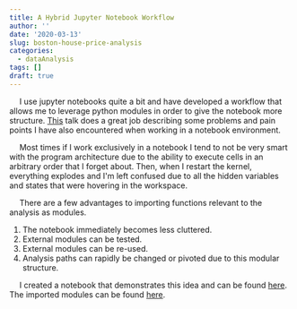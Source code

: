 ```yaml
---
title: A Hybrid Jupyter Notebook Workflow
author: ''
date: '2020-03-13'
slug: boston-house-price-analysis
categories:
  - dataAnalysis
tags: []
draft: true
---
```


&emsp; I use jupyter notebooks quite a bit and have developed a workflow that allows me to leverage python modules in order to give the notebook more structure. <a href="https://www.youtube.com/watch?v=7jiPeIFXb6U" target="_blank">This</a> talk does a great job describing some problems and pain points I have also encountered when working in a notebook environment.

&emsp; Most times if I work exclusively in a notebook I tend to not be very smart with the program architecture due to the ability to execute cells in an arbitrary order that I forget about. Then, when I restart the kernel, everything explodes and I'm left confused due to all the hidden variables and states that were hovering in the workspace.

&emsp; There are a few advantages to importing functions relevant to the analysis as modules.

1. The notebook immediately becomes less cluttered.
2. External modules can be tested.
3. External modules can be re-used.
4. Analysis paths can rapidly be changed or pivoted due to this modular structure.

&emsp; I created a notebook that demonstrates this idea and can be found <a href="https://nbviewer.jupyter.org/github/ayoskovich/personalSite/blob/master/pyNotebooks/housing/housePrices.ipynb?flush_cache=True" target="_blank"> here</a>. The imported modules can be found <a href="https://github.com/ayoskovich/personalSite/tree/master/pyNotebooks/housing" target="_blank">here</a>.
